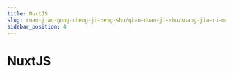 ```yaml
---
title: NuxtJS
slug: ruan-jian-gong-cheng-ji-neng-shu/qian-duan-ji-shu/kuang-jia-ru-men/vue/gong-neng-kuang-jia/nuxtjs/nuxtjs
sidebar_position: 4
---
```


# NuxtJS

